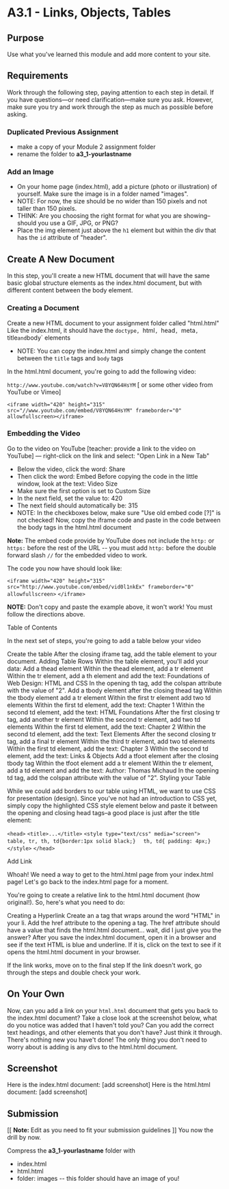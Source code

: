 # A3.1 - Links, Objects, Tables

## Purpose

Use what you've learned this module and add more content to your site.

## Requirements

Work through the following step, paying attention to each step in detail. If you have questions—or need clarification—make sure you ask. However, make sure you try and work through the step as much as possible before asking.

### Duplicated Previous Assignment
- make a copy of your Module 2 assignment folder
- rename the folder to **a3_1-yourlastname**
### Add an Image
- On your home page (index.html), add a picture (photo or illustration) of yourself. Make sure the image is in a folder named "images".
- NOTE: For now, the size should be no wider than 150 pixels and not taller than 150 pixels.
- THINK: Are you choosing the right format for what you are showing–should you use a GIF, JPG, or PNG?
- Place the img element just above the `h1` element but within the div that has the `id` attribute of "header".

## Create A New Document

In this step, you'll create a new HTML document that will have the same basic global structure elements as the index.html document, but with different content between the body element.

### Creating a Document
Create a new HTML document to your assignment folder called "html.html"
Like the index.html, it should have the `doctype, `html`, `head`, `meta`, `title` and `body` elements
- NOTE: You can copy the index.html and simply change the content between the `title` tags and `body` tags

In the html.html document, you're going to add the following video:

``http://www.youtube.com/watch?v=V8YQN64HsYM``
[ or some other video from YouTube or Vimeo]

``<iframe width="420" height="315" src="//www.youtube.com/embed/V8YQN64HsYM" frameborder="0" allowfullscreen></iframe>``



### Embedding the Video
Go to the video on YouTube [teacher: provide a link to the video on YouTube] — right-click on the link and select: "Open Link in a New Tab"
- Below the video, click the word: Share
- Then click the word: Embed
Before copying the code in the little window, look at the text: Video Size
- Make sure the first option is set to Custom Size
- In the next field, set the value to: 420
- The next field should automatically be: 315
- NOTE: In the checkboxes below, make sure "Use old embed code [?]" is not checked!
Now, copy the iframe code and paste in the code between the body tags in the html.html document

**Note:** The embed code provide by YouTube does not include the `http:` or `https:` before the rest of the URL -- you must add `http:` before the double forward slash `//` for the embedded video to work.

The code you now have should look like:

``<iframe width="420" height="315" src="http://www.youtube.com/embed/vid0l1nkEx" frameborder="0" allowfullscreen>`` ``</iframe>``

**NOTE:** Don't copy and paste the example above, it won't work! You must follow the directions above.

Table of Contents

In the next set of steps, you're going to add a table below your video

Create the table
After the closing iframe tag, add the table element to your document.
Adding Table Rows
Within the table element, you'll add your data:
Add a thead element
Within the thead element, add a tr element
Within the tr element, add a th element and add the text: Foundations of Web Design: HTML and CSS
In the opening th tag, add the colspan attribute with the value of "2".
Add a tbody element after the closing thead tag
Within the tbody element add a tr element
Within the first tr element add two td elements
Within the first td element, add the text: Chapter 1
Within the second td element, add the text: HTML Foundations
After the first closing tr tag, add another tr element
Within the second tr element, add two td elements
Within the first td element, add the text: Chapter 2
Within the second td element, add the text: Text Elements
After the second closing tr tag, add a final tr element
Within the third tr element, add two td elements
Within the first td element, add the text: Chapter 3
Within the second td element, add the text: Links &amp; Objects
Add a tfoot element after the closing tbody tag
Within the tfoot element add a tr element
Within the tr element, add a td element and add the text: Author: Thomas Michaud
In the opening td tag, add the colspan attribute with the value of "2".
Styling your Table

While we could add borders to our table using HTML, we want to use CSS for presentation (design). Since you've not had an introduction to CSS yet, simply copy the highlighted CSS style element below and paste it between the opening and closing head tags–a good place is just after the title element:

``<head>``
``<title>...</title>``
``<style type="text/css" media="screen">``
``  table, tr, th, td{border:1px solid black;}``
``  th, td{ padding: 4px;}``
``</style>``
``</head>``

Add Link

Whoah! We need a way to get to the html.html page from your index.html page! Let's go back to the index.html page for a moment.

You're going to create a relative link to the html.html document (how original!). So, here's what you need to do:

Creating a Hyperlink
Create an a tag that wraps around the word "HTML" in your li.
Add the href attribute to the opening a tag.
The href attribute should have a value that finds the html.html document... wait, did I just give you the answer?
After you save the index.html document, open it in a browser and see if the text HTML is blue and underline. If it is, click on the text to see if it opens the html.html document in your browser.

If the link works, move on to the final step
If the link doesn't work, go through the steps and double check your work.

## On Your Own
Now, can you add a link on your `html.html` document that gets you back to the index.html document?
Take a close look at the screenshot below, what do you notice was added that I haven't told you? Can you add the correct text headings, and other elements that you don't have? Just think it through. There's nothing new you have't done! The only thing you don't need to worry about is adding is any divs to the html.html document.

## Screenshot

Here is the index.html document:
[add screenshot]
Here is the html.html document:
[add screenshot]

## Submission
[[ **Note:** Edit as you need to fit your submission guidelines ]]
You now the drill by now.

Compress the **a3_1-yourlastname** folder with
- index.html
- html.html
- folder: images
-- this folder should have an image of you!

